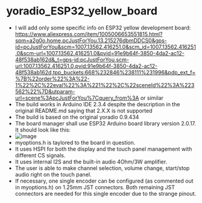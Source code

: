 # yoradio_ESP32_yellow_board

* I will add only some specific info on ESP32 yellow development board: https://www.aliexpress.com/item/1005006653551815.html?spm=a2g0o.home.pcJustForYou.13.215276dbmDDCS0&gps-id=pcJustForYou&scm=1007.13562.416251.0&scm_id=1007.13562.416251.0&scm-url=1007.13562.416251.0&pvid=91e9b64f-3850-4da2-ac12-48f538ab162d&_t=gps-id:pcJustForYou,scm-url:1007.13562.416251.0,pvid:91e9b64f-3850-4da2-ac12-48f538ab162d,tpp_buckets:668%232846%238111%231996&pdp_ext_f=%7B%22order%22%3A%22-1%22%2C%22eval%22%3A%221%22%2C%22sceneId%22%3A%223562%22%7D&utparam-url=scene%3ApcJustForYou%7Cquery_from%3A or similar
* The build works in Arduino IDE 2.3.4 despite the description in the original README.md saying that 2.X.X is not supported
* The build is based on the original yoradio 0.9.434
* The board manager shall use ESP32 Arduino board library version 2.0.17. It should look like this:
* ![image](https://github.com/user-attachments/assets/8a6473e0-5bdd-4f23-aed9-89168637360c)
* myoptions.h is taylored to the board in question.
* It uses HSPI for both the display and the touch panel management with different CS signals.
* It uses internal I2S and the built-in audio 4Ohm/3W amplifier.
* The user is able to make channel selection, volume change, start/stop audio right on the touch panel.
* If necessary, one single encoder can be configured (as commented out in myoptions.h) on 1.25mm JST connectors. Both remaining JST connectors are needed for this single encoder due to the strange pinout.
